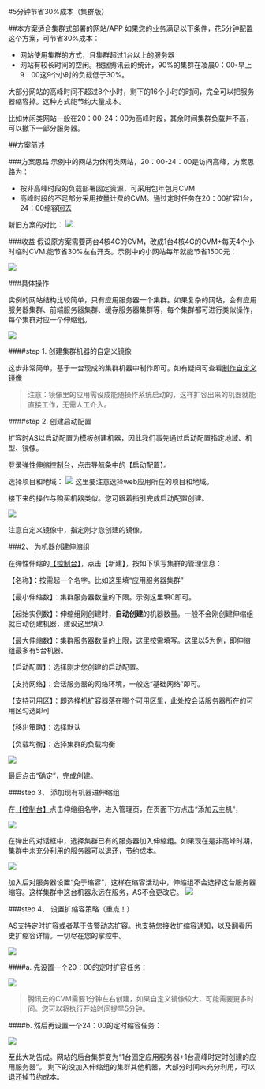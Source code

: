 #5分钟节省30%成本（集群版）

##本方案适合集群式部署的网站/APP
如果您的业务满足以下条件，花5分钟配置这个方案，可节省30%成本：

- 网站使用集群的方式，且集群超过1台以上的服务器
- 网站有较长时间的空闲。根据腾讯云的统计，90%的集群在凌晨0：00-早上9：00这9个小时的负载低于30%。

大部分网站的高峰时间不超过8个小时，剩下的16个小时的时间，完全可以把服务器缩容掉。这种方式能节约大量成本。

比如休闲类网站一般在20：00-24：00为高峰时段，其余时间集群负载并不高，可以撤下一部分服务器。

##方案简述


###方案思路
示例中的网站为休闲类网站，20：00-24：00是访问高峰，方案思路为：

- 按非高峰时段的负载部署固定资源，可采用包年包月CVM
- 高峰时段的不足部分采用按量计费的CVM。通过定时任务在20：00扩容1台，24：00缩容回去


新旧方案的对比：
![](https://mc.qcloudimg.com/static/img/cd4f9a05923871165c6e7184b984336e/image.png)

###收益
假设原方案需要两台4核4G的CVM，改成1台4核4G的CVM+每天4个小时临时CVM.能节省30%左右开支。示例中的小网站每年就能节省1500元：

![](https://mc.qcloudimg.com/static/img/a72443a68d6f16e0a8a37d39f3b73aa7/image.jpg)

###具体操作

实例的网站结构比较简单，只有应用服务器一个集群。如果复杂的网站，会有应用服务器集群、前端服务器集群、缓存服务器集群等，每个集群都可进行类似操作，每个集群对应一个伸缩组。

![](https://mc.qcloudimg.com/static/img/ba977d67b59a73d6a137323b61d17ec4/image.png)

####step 1. 创建集群机器的自定义镜像

这步非常简单，基于一台现成的集群机器中制作即可。如有疑问可查看[制作自定义镜像](https://www.qcloud.com/document/product/213/4942)

>注意：镜像里的应用需设成能随操作系统启动的，这样扩容出来的机器就能直接工作，无需人工介入。

####step 2. 创建启动配置

扩容时AS以启动配置为模板创建机器，因此我们事先通过启动配置指定地域、机型、镜像。


登录[弹性伸缩控制台](https://console.qcloud.com/autoscaling/config)，点击导航条中的【启动配置】。

选择项目和地域：
![](https://mc.qcloudimg.com/static/img/653ebf516d940a90fd79728e5d319cdc/image.png)
这里要注意选择web应用所在的项目和地域。

接下来的操作与购买机器类似。您可跟着指引完成启动配置创建。

![](https://mc.qcloudimg.com/static/img/4cecf25e8ad9caa67271159c67d0b770/image.png)

注意自定义镜像中，指定刚才您创建的镜像。


###2、 为机器创建伸缩组

在弹性伸缩的[【控制台】](https://console.qcloud.com/autoscaling)，点击【新建】，按如下填写集群的管理信息：

【名称】：按需起一个名字。比如这里填“应用服务器集群”

【最小伸缩数】：集群服务器数量的下限。示例这里填0即可。

【起始实例数】：伸缩组刚创建时，**自动创建**的机器数量。一般不会刚创建伸缩组就自动创建机器，建议这里填0.

【最大伸缩数】：集群服务器数量的上限，这里按需填写。这里以5为例，即伸缩组最多有5台机器。

【启动配置】：选择刚才您创建的启动配置。

【支持网络】：会话服务器的网络环境，一般选“基础网络”即可。

【支持可用区】：即选择机扩容器落在哪个可用区里，此处按会话服务器所在的可用区勾选即可

【移出策略】：选择默认

【负载均衡】：选择集群的负载均衡

![](https://mc.qcloudimg.com/static/img/88d97cc3150b98741d52c4abd4b801df/image.jpg)

最后点击“确定”，完成创建。

###step 3、 添加现有机器进伸缩组

在[【控制台】](https://console.qcloud.com/autoscaling)点击伸缩组名字，进入管理页，在页面下方点击“添加云主机”，

![](https://mc.qcloudimg.com/static/img/d940c118ffa3e443543ffbc5a7b71daf/image.jpg)

在弹出的对话框中，选择集群已有的服务器加入伸缩组。如果现在是非高峰时期，集群中未充分利用的服务器可以退还，节约成本。

![](https://mc.qcloudimg.com/static/img/8a3ba69a5ffc9e9004e91c8a300149c2/image.jpg)

加入后对服务器设置“免于缩容”，这样在缩容活动中，伸缩组不会选择这台服务器缩容。这样集群中这台机器永远在服务，AS不会更改它。
![](https://mc.qcloudimg.com/static/img/de9840c7507a725d836f02ca77fd0490/image.jpg)

###step 4、 设置扩缩容策略（重点！）

AS支持定时扩容或者基于告警动态扩容。也支持您接收扩缩容通知，以及翻看历史扩缩容详情。一切尽在您的掌控中。

![](https://mc.qcloudimg.com/static/img/b783799ed9140767ec456ed91ed985cb/image.jpg)

####a. 先设置一个20：00的定时扩容任务：

![](https://mc.qcloudimg.com/static/img/e3c790c1fa7594643bcfb591e5ca949b/image.jpg)

> 腾讯云的CVM需要1分钟左右创建，如果自定义镜像较大，可能需要更多时间。您可以将执行开始时间提早5分钟。

####b. 然后再设置一个24：00的定时缩容任务：

![](https://mc.qcloudimg.com/static/img/e0fce491429b83cc77fa244db5382778/image.jpg)


至此大功告成。网站的后台集群变为“1台固定应用服务器+1台高峰时定时创建的应用服务器”。
剩下的没加入伸缩组的集群其他机器，大部分时间未充分利用，可以退还掉节约成本。